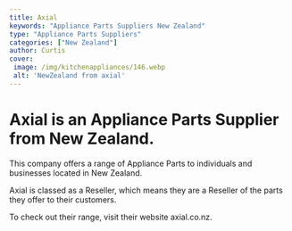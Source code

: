 ```yaml
---
title: Axial
keywords: "Appliance Parts Suppliers New Zealand"
type: "Appliance Parts Suppliers"
categories: ["New Zealand"]
author: Curtis
cover:
 image: /img/kitchenappliances/146.webp
 alt: 'NewZealand from axial'
---
```


# Axial is an Appliance Parts Supplier from New Zealand.

This company offers a range of Appliance Parts to individuals and businesses located in New Zealand.

Axial is classed as a Reseller, which means they are a Reseller of the parts they offer to their customers.

To check out their range, visit their website axial.co.nz.
